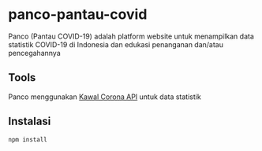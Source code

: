 # panco-pantau-covid
Panco (Pantau COVID-19) adalah platform website untuk menampilkan data statistik COVID-19 di Indonesia dan edukasi penanganan dan/atau pencegahannya

## Tools
Panco menggunakan [Kawal Corona API](https://kawalcorona.com/api/) untuk data statistik

## Instalasi
```bash
npm install
```
